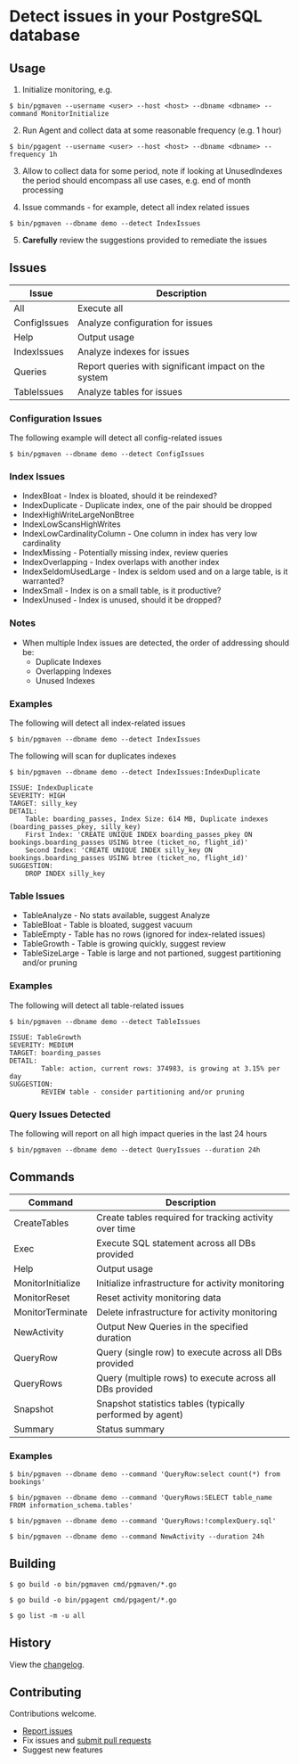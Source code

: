 # Detect issues in your PostgreSQL database

## Usage

1. Initialize monitoring, e.g.

`$ bin/pgmaven --username <user> --host <host> --dbname <dbname> --command MonitorInitialize`

2. Run Agent and collect data at some reasonable frequency (e.g. 1 hour)

`$ bin/pgagent --username <user> --host <host> --dbname <dbname> --frequency 1h`

3. Allow to collect data for some period, note if looking at UnusedIndexes the period should encompass all use cases, e.g. end of month processing

4. Issue commands - for example, detect all index related issues

`$ bin/pgmaven --dbname demo --detect IndexIssues`

5. **Carefully** review the suggestions provided to remediate the issues


## Issues

|Issue|Description|
|-----|-----------|
|All|Execute all|
|ConfigIssues|Analyze configuration for issues|
|Help|Output usage|
|IndexIssues|Analyze indexes for issues|
|Queries|Report queries with significant impact on the system|
|TableIssues|Analyze tables for issues|

### Configuration Issues

The following example will detect all config-related issues

`$ bin/pgmaven --dbname demo --detect ConfigIssues`

### Index Issues
 - IndexBloat - Index is bloated, should it be reindexed?
 - IndexDuplicate - Duplicate index, one of the pair should be dropped
 - IndexHighWriteLargeNonBtree
 - IndexLowScansHighWrites
 - IndexLowCardinalityColumn - One column in index has very low cardinality
 - IndexMissing - Potentially missing index, review queries
 - IndexOverlapping - Index overlaps with another index
 - IndexSeldomUsedLarge - Index is seldom used and on a large table, is it warranted?
 - IndexSmall - Index is on a small table, is it productive?
 - IndexUnused - Index is unused, should it be dropped?

### Notes
- When multiple Index issues are detected, the order of addressing should be:
  - Duplicate Indexes
  - Overlapping Indexes
  - Unused Indexes

### Examples

The following will detect all index-related issues

`$ bin/pgmaven --dbname demo --detect IndexIssues`

The following will scan for duplicates indexes

`$ bin/pgmaven --dbname demo --detect IndexIssues:IndexDuplicate`

    ISSUE: IndexDuplicate
    SEVERITY: HIGH
    TARGET: silly_key
    DETAIL:
    	Table: boarding_passes, Index Size: 614 MB, Duplicate indexes (boarding_passes_pkey, silly_key)
    	First Index: 'CREATE UNIQUE INDEX boarding_passes_pkey ON bookings.boarding_passes USING btree (ticket_no, flight_id)'
    	Second Index: 'CREATE UNIQUE INDEX silly_key ON bookings.boarding_passes USING btree (ticket_no, flight_id)'
    SUGGESTION:
    	DROP INDEX silly_key

### Table Issues
 - TableAnalyze - No stats available, suggest Analyze
 - TableBloat - Table is bloated, suggest vacuum
 - TableEmpty - Table has no rows (ignored for index-related issues)
 - TableGrowth - Table is growing quickly, suggest review
 - TableSizeLarge - Table is large and not partioned, suggest partitioning and/or pruning

### Examples

The following will detect all table-related issues

`$ bin/pgmaven --dbname demo --detect TableIssues`

    ISSUE: TableGrowth
    SEVERITY: MEDIUM
    TARGET: boarding_passes
    DETAIL:
            Table: action, current rows: 374983, is growing at 3.15% per day
    SUGGESTION:
            REVIEW table - consider partitioning and/or pruning

### Query Issues Detected

The following will report on all high impact queries in the last 24 hours

`$ bin/pgmaven --dbname demo --detect QueryIssues --duration 24h`

## Commands

|Command|Description|
|-------|-----------|
|CreateTables|Create tables required for tracking activity over time|
|Exec|Execute SQL statement across all DBs provided|
|Help|Output usage|
|MonitorInitialize|Initialize infrastructure for activity monitoring|
|MonitorReset|Reset activity monitoring data|
|MonitorTerminate|Delete infrastructure for activity monitoring|
|NewActivity|Output New Queries in the specified duration|
|QueryRow|Query (single row) to execute across all DBs provided|
|QueryRows|Query (multiple rows) to execute across all DBs provided|
|Snapshot|Snapshot statistics tables (typically performed by agent)|
|Summary|Status summary|

### Examples

`$ bin/pgmaven --dbname demo --command 'QueryRow:select count(*) from bookings'`

`$ bin/pgmaven --dbname demo --command 'QueryRows:SELECT table_name FROM information_schema.tables'`

`$ bin/pgmaven --dbname demo --command 'QueryRows:!complexQuery.sql'`

`$ bin/pgmaven --dbname demo --command NewActivity --duration 24h`

## Building

`$ go build -o bin/pgmaven cmd/pgmaven/*.go`

`$ go build -o bin/pgagent cmd/pgagent/*.go`

`$ go list -m -u all`

## History
View the [changelog](https://github.com/tsegall/pgmaven/blob/main/ChangeLog.md).

## Contributing

Contributions welcome.

- [Report issues](https://github.com/tsegall/fta/issues)
- Fix issues and [submit pull requests](https://github.com/tsegall/pgmaven/pulls)
- Suggest new features
